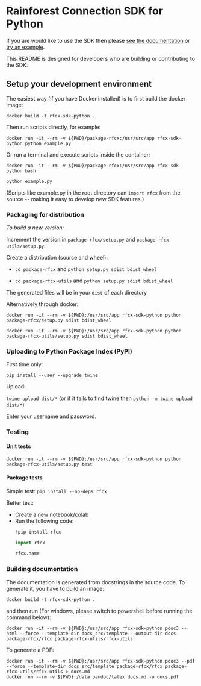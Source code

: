 # Rainforest Connection SDK for Python

If you are would like to use the SDK then please [see the documentation](https://rfcx.github.io/rfcx-sdk-python/) 
or [try an example](https://gist.github.com/antonyharfield/93231b3df86cd58fecee4f4d1ec9cc5b).

This README is designed for developers who are building or contributing to the SDK.

## Setup your development environment

The easiest way (if you have Docker installed) is to first build the docker image:

`docker build -t rfcx-sdk-python .`

Then run scripts directly, for example:

`docker run -it --rm -v ${PWD}/package-rfcx:/usr/src/app rfcx-sdk-python python example.py`

Or run a terminal and execute scripts inside the container:

`docker run -it --rm -v ${PWD}/package-rfcx:/usr/src/app rfcx-sdk-python bash`

`python example.py`

(Scripts like example.py in the root directory can `import rfcx` from the source -- making it easy to develop new SDK features.)


### Packaging for distribution

*To build a new version:*

Increment the version in `package-rfcx/setup.py` and `package-rfcx-utils/setup.py`.

Create a distribution (source and wheel):

- `cd package-rfcx` and `python setup.py sdist bdist_wheel`

- `cd package-rfcx-utils` and `python setup.py sdist bdist_wheel`

The generated files will be in your `dist` of each directory

Alternatively through docker:

`docker run -it --rm -v ${PWD}:/usr/src/app rfcx-sdk-python python package-rfcx/setup.py sdist bdist_wheel`

`docker run -it --rm -v ${PWD}:/usr/src/app rfcx-sdk-python python package-rfcx-utils/setup.py sdist bdist_wheel`

### Uploading to Python Package Index (PyPI)

First time only:

`pip install --user --upgrade twine`

Upload:

`twine upload dist/*` (or if it fails to find twine then `python -m twine upload dist/*`)

Enter your username and password.

### Testing

#### Unit tests

`docker run -it --rm -v ${PWD}:/usr/src/app rfcx-sdk-python python package-rfcx-utils/setup.py test`

#### Package tests

Simple test: `pip install --no-deps rfcx`

Better test:
- Create a new notebook/colab
- Run the following code:
    ```python
    !pip install rfcx

    import rfcx

    rfcx.name
    ```

### Building documentation

The documentation is generated from docstrings in the source code. To generate it, you have to build an image:

`docker build -t rfcx-sdk-python .`

and then run (For windows, please switch to powershell before running the command below):

`docker run -it --rm -v ${PWD}:/usr/src/app rfcx-sdk-python pdoc3 --html --force --template-dir docs_src/template --output-dir docs package-rfcx/rfcx package-rfcx-utils/rfcx-utils`

To generate a PDF:

```
docker run -it --rm -v ${PWD}:/usr/src/app rfcx-sdk-python pdoc3 --pdf --force --template-dir docs_src/template package-rfcx/rfcx package-rfcx-utils/rfcx-utils > docs.md
docker run --rm -v ${PWD}:/data pandoc/latex docs.md -o docs.pdf
```
